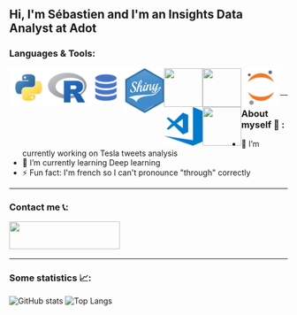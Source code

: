 ## Hi, I'm Sébastien and I'm an Insights Data Analyst at Adot 

### Languages & Tools:

<img align="left" alt="Python" width="70px" src="https://raw.githubusercontent.com/github/explore/80688e429a7d4ef2fca1e82350fe8e3517d3494d/topics/python/python.png" />
<img align="left" alt="r" width="70px" src="https://raw.githubusercontent.com/github/explore/80688e429a7d4ef2fca1e82350fe8e3517d3494d/topics/r/r.png" />
<img align="left" alt="sql" width="70px" src="https://raw.githubusercontent.com/github/explore/80688e429a7d4ef2fca1e82350fe8e3517d3494d/topics/sql/sql.png" />
<img align="left" alt="shiny" width="70px" src="https://raw.githubusercontent.com/rstudio/shiny/master/man/figures/logo.png" />
<img align ="left" height="70" width="70" src="https://unpkg.com/simple-icons@v3/icons/tableau.svg" />
<img align ="left" height="70" width="70" src="https://unpkg.com/simple-icons@v3/icons/powerbi.svg" />
<img align="left" alt="Jupyter" width="70px" src="https://raw.githubusercontent.com/github/explore/80688e429a7d4ef2fca1e82350fe8e3517d3494d/topics/jupyter-notebook/jupyter-notebook.png" />
<img align="left" alt="Visual Studio Code" width="70px" src="https://raw.githubusercontent.com/github/explore/80688e429a7d4ef2fca1e82350fe8e3517d3494d/topics/visual-studio-code/visual-studio-code.png" />
<img align ="left" height="70" width="70" src="https://unpkg.com/simple-icons@v3/icons/anaconda.svg" />  

<br />
<br />

---  

### About myself 👔 :  
- 🔭 I’m currently working on Tesla tweets analysis
- 🌱 I’m currently learning Deep learning
- ⚡ Fun fact: I'm french so I can't pronounce "through" correctly

---

### Contact me  📞:
[<img height="50" width="200" src ="https://img.shields.io/badge/linkedin-%230077B5.svg?&style=for-the-badge&logo=linkedin&logoColor=white" />][linkedin]

[linkedin]: https://linkedin.com/in/sebastienpavot/

---

### Some statistics 📈:
![GitHub stats](https://github-readme-stats.vercel.app/api?username=SebastienPavot&show_icons=true&theme=buefy)
![Top Langs](https://github-readme-stats.vercel.app/api/top-langs/?username=SebastienPavot&theme=buefy)

